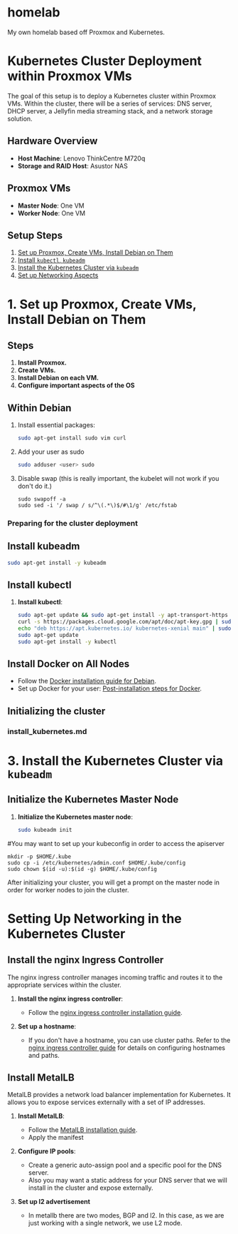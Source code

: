 # homelab
My own homelab based off Proxmox and Kubernetes.

# Kubernetes Cluster Deployment within Proxmox VMs

The goal of this setup is to deploy a Kubernetes cluster within Proxmox VMs. Within the cluster, there will be a series of services: DNS server, DHCP server, a Jellyfin media streaming stack, and a network storage solution.

## Hardware Overview
- **Host Machine**: Lenovo ThinkCentre M720q
- **Storage and RAID Host**: Asustor NAS

## Proxmox VMs
- **Master Node**: One VM
- **Worker Node**: One VM

## Setup Steps

1. [Set up Proxmox, Create VMs, Install Debian on Them](setup_proxmox.md)
2. [Install `kubectl`, `kubeadm`](install_kubectl_kubeadm.md)
3. [Install the Kubernetes Cluster via `kubeadm`](install_kubernetes.md)
4. [Set up Networking Aspects](setup_networking.md)

# 1. Set up Proxmox, Create VMs, Install Debian on Them

## Steps

1. **Install Proxmox.**
2. **Create VMs.**
3. **Install Debian on each VM.**
4. **Configure important aspects of the OS**

## Within Debian

1. Install essential packages:
   ```sh
   sudo apt-get install sudo vim curl
   ```
2. Add your user as sudo
   ```sh
   sudo adduser <user> sudo
   ```
3. Disable swap (this is really important, the kubelet will not work if you don't do it.)
   ```
   sudo swapoff -a
   sudo sed -i '/ swap / s/^\(.*\)$/#\1/g' /etc/fstab
   ```

### Preparing for the cluster deployment

## Install kubeadm
  ```sh
  sudo apt-get install -y kubeadm
  ```

## Install kubectl

1. **Install kubectl**:
   ```sh
   sudo apt-get update && sudo apt-get install -y apt-transport-https gnupg2
   curl -s https://packages.cloud.google.com/apt/doc/apt-key.gpg | sudo apt-key add -
   echo "deb https://apt.kubernetes.io/ kubernetes-xenial main" | sudo tee /etc/apt/sources.list.d/kubernetes.list
   sudo apt-get update
   sudo apt-get install -y kubectl
   ```
## Install Docker on All Nodes

   - Follow the [Docker installation guide for Debian](https://docs.docker.com/engine/install/debian/).
   - Set up Docker for your user: [Post-installation steps for Docker](https://docs.docker.com/engine/install/linux-postinstall/#manage-docker-as-a-non-root-user).


## Initializing the cluster


### install_kubernetes.md

# 3. Install the Kubernetes Cluster via `kubeadm`

## Initialize the Kubernetes Master Node

1. **Initialize the Kubernetes master node**:
   ```sh
   sudo kubeadm init


#You may want to set up your kubeconfig in order to access the apiserver
```
mkdir -p $HOME/.kube
sudo cp -i /etc/kubernetes/admin.conf $HOME/.kube/config
sudo chown $(id -u):$(id -g) $HOME/.kube/config
```
After initializing your cluster, you will get a prompt on the master node in order for worker nodes to join the cluster.



# Setting Up Networking in the Kubernetes Cluster

## Install the nginx Ingress Controller

The nginx ingress controller manages incoming traffic and routes it to the appropriate services within the cluster.

1. **Install the nginx ingress controller**:
   - Follow the [nginx ingress controller installation guide](https://kubernetes.github.io/ingress-nginx/deploy/).

2. **Set up a hostname**:
   - If you don't have a hostname, you can use cluster paths. Refer to the [nginx ingress controller guide](https://kubernetes.github.io/ingress-nginx/deploy/) for details on configuring hostnames and paths.

## Install MetalLB

MetalLB provides a network load balancer implementation for Kubernetes. It allows you to expose services externally with a set of IP addresses.

1. **Install MetalLB**:
   - Follow the [MetalLB installation guide](https://metallb.universe.tf/installation/).
   - Apply the manifest

2. **Configure IP pools**:
   - Create a generic auto-assign pool and a specific pool for the DNS server.
   - Also you may want a static address for your DNS server that we will install in the cluster and expose externally.
3. **Set up l2 advertisement**
   - In metallb there are two modes, BGP and l2. In this case, as we are just working with a single network, we use L2 mode.  
